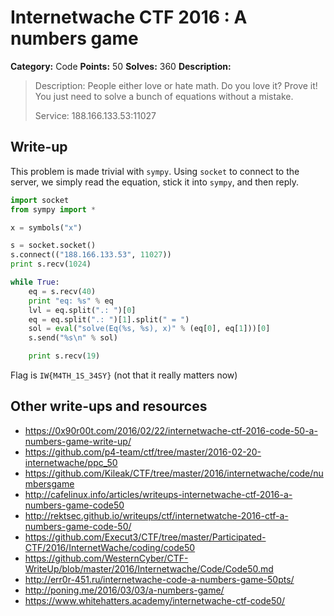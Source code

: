 # Internetwache CTF 2016 : A numbers game

**Category:** Code
**Points:** 50
**Solves:** 360
**Description:**

> Description: People either love or hate math. Do you love it? Prove it! You just need to solve a bunch of equations without a mistake.
> 
> 
> Service: 188.166.133.53:11027


## Write-up

This problem is made trivial with `sympy`. Using `socket` to connect to the server, we simply read the equation, stick it into `sympy`, and then reply.

```python
import socket
from sympy import *

x = symbols("x")

s = socket.socket()
s.connect(("188.166.133.53", 11027))
print s.recv(1024)

while True:
	eq = s.recv(40)
	print "eq: %s" % eq
	lvl = eq.split(".: ")[0]
	eq = eq.split(".: ")[1].split(" = ")
	sol = eval("solve(Eq(%s, %s), x)" % (eq[0], eq[1]))[0]
	s.send("%s\n" % sol)

	print s.recv(19)
```

Flag is `IW{M4TH_1S_34SY}` (not that it really matters now)

## Other write-ups and resources

* <https://0x90r00t.com/2016/02/22/internetwache-ctf-2016-code-50-a-numbers-game-write-up/>
* <https://github.com/p4-team/ctf/tree/master/2016-02-20-internetwache/ppc_50>
* <https://github.com/Kileak/CTF/tree/master/2016/internetwache/code/numbersgame>
* <http://cafelinux.info/articles/writeups-internetwache-ctf-2016-a-numbers-game-code50>
* <http://rektsec.github.io/writeups/ctf/internetwatche-2016-ctf-a-numbers-game-code-50/>
* <https://github.com/Execut3/CTF/tree/master/Participated-CTF/2016/InternetWache/coding/code50>
* <https://github.com/WesternCyber/CTF-WriteUp/blob/master/2016/Internetwache/Code/Code50.md>
* <http://err0r-451.ru/internetwache-code-a-numbers-game-50pts/>
* <http://poning.me/2016/03/03/a-numbers-game/>
* <https://www.whitehatters.academy/internetwache-ctf-code50/>
